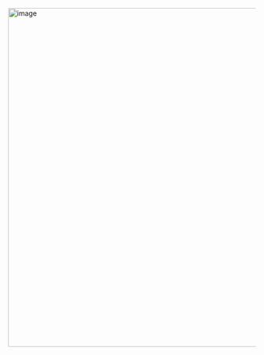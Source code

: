 <img width="913" height="690" alt="image" src="https://github.com/user-attachments/assets/a6de8cc0-76a6-49e1-955c-978fb227336a" />
